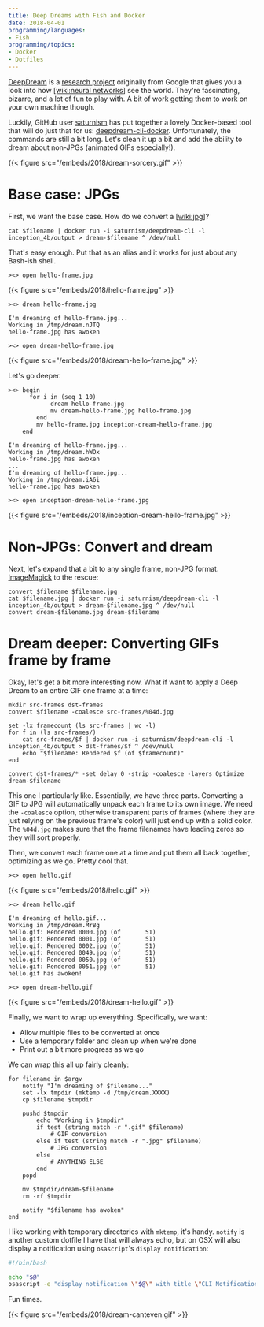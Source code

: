 ```yaml
---
title: Deep Dreams with Fish and Docker
date: 2018-04-01
programming/languages:
- Fish
programming/topics:
- Docker
- Dotfiles
---
```

[DeepDream](https://github.com/google/deepdream) is a [research project](https://research.googleblog.com/2015/06/inceptionism-going-deeper-into-neural.html) originally from Google that gives you a look into how [[wiki:neural networks]]() see the world. They're fascinating, bizarre, and a lot of fun to play with. A bit of work getting them to work on your own machine though.

Luckily, GitHub user [saturnism](https://github.com/saturnism/deepdream-cli-docker) has put together a lovely Docker-based tool that will do just that for us: [deepdream-cli-docker](https://github.com/saturnism/deepdream-cli-docker). Unfortunately, the commands are still a bit long. Let's clean it up a bit and add the ability to dream about non-JPGs (animated GIFs especially!).

{{< figure src="/embeds/2018/dream-sorcery.gif" >}}

<!--more-->

# Base case: JPGs

First, we want the base case. How do we convert a [[wiki:jpg]]()?

```fish
cat $filename | docker run -i saturnism/deepdream-cli -l inception_4b/output > dream-$filename ^ /dev/null
```

That's easy enough. Put that as an alias and it works for just about any Bash-ish shell.

```fish
><> open hello-frame.jpg
```

{{< figure src="/embeds/2018/hello-frame.jpg" >}}

```fish
><> dream hello-frame.jpg

I'm dreaming of hello-frame.jpg...
Working in /tmp/dream.nJTQ
hello-frame.jpg has awoken

><> open dream-hello-frame.jpg
```

{{< figure src="/embeds/2018/dream-hello-frame.jpg" >}}

Let's go deeper.

```fish
><> begin
      for i in (seq 1 10)
            dream hello-frame.jpg
            mv dream-hello-frame.jpg hello-frame.jpg
        end
        mv hello-frame.jpg inception-dream-hello-frame.jpg
    end

I'm dreaming of hello-frame.jpg...
Working in /tmp/dream.hWOx
hello-frame.jpg has awoken
...
I'm dreaming of hello-frame.jpg...
Working in /tmp/dream.iA6i
hello-frame.jpg has awoken

><> open inception-dream-hello-frame.jpg
```

{{< figure src="/embeds/2018/inception-dream-hello-frame.jpg" >}}

# Non-JPGs: Convert and dream

Next, let's expand that a bit to any single frame, non-JPG format. [ImageMagick](https://www.imagemagick.org/script/index.php) to the rescue:

```fish
convert $filename $filename.jpg
cat $filename.jpg | docker run -i saturnism/deepdream-cli -l inception_4b/output > dream-$filename.jpg ^ /dev/null
convert dream-$filename.jpg dream-$filename
```

# Dream deeper: Converting GIFs frame by frame

Okay, let's get a bit more interesting now. What if want to apply a Deep Dream to an entire GIF one frame at a time:

```fish
mkdir src-frames dst-frames
convert $filename -coalesce src-frames/%04d.jpg

set -lx framecount (ls src-frames | wc -l)
for f in (ls src-frames/)
    cat src-frames/$f | docker run -i saturnism/deepdream-cli -l inception_4b/output > dst-frames/$f ^ /dev/null
    echo "$filename: Rendered $f (of $framecount)"
end

convert dst-frames/* -set delay 0 -strip -coalesce -layers Optimize dream-$filename
```

This one I particularly like. Essentially, we have three parts. Converting a GIF to JPG will automatically unpack each frame to its own image. We need the `-coalesce` option, otherwise transparent parts of frames (where they are just relying on the previous frame's color) will just end up with a solid color. The `%04d.jpg` makes sure that the frame filenames have leading zeros so they will sort properly.

Then, we convert each frame one at a time and put them all back together, optimizing as we go. Pretty cool that.

```fish
><> open hello.gif
```

{{< figure src="/embeds/2018/hello.gif" >}}

```fish
><> dream hello.gif

I'm dreaming of hello.gif...
Working in /tmp/dream.MrBg
hello.gif: Rendered 0000.jpg (of       51)
hello.gif: Rendered 0001.jpg (of       51)
hello.gif: Rendered 0002.jpg (of       51)
hello.gif: Rendered 0049.jpg (of       51)
hello.gif: Rendered 0050.jpg (of       51)
hello.gif: Rendered 0051.jpg (of       51)
hello.gif has awoken!

><> open dream-hello.gif
```

{{< figure src="/embeds/2018/dream-hello.gif" >}}

Finally, we want to wrap up everything. Specifically, we want:

- Allow multiple files to be converted at once
- Use a temporary folder and clean up when we're done
- Print out a bit more progress as we go

We can wrap this all up fairly cleanly:

```fish
for filename in $argv
    notify "I'm dreaming of $filename..."
    set -lx tmpdir (mktemp -d /tmp/dream.XXXX)
    cp $filename $tmpdir

    pushd $tmpdir
        echo "Working in $tmpdir"
        if test (string match -r ".gif" $filename)
            # GIF conversion
        else if test (string match -r ".jpg" $filename)
            # JPG conversion
        else
            # ANYTHING ELSE
        end
    popd

    mv $tmpdir/dream-$filename .
    rm -rf $tmpdir

    notify "$filename has awoken"
end
```

I like working with temporary directories with `mktemp`, it's handy. `notify` is another custom dotfile I have that will always echo, but on OSX will also display a notification using `osascript`'s `display notification`:

```bash
#!/bin/bash

echo "$@"
osascript -e "display notification \"$@\" with title \"CLI Notification\"" || true
```
Fun times.

{{< figure src="/embeds/2018/dream-canteven.gif" >}}
